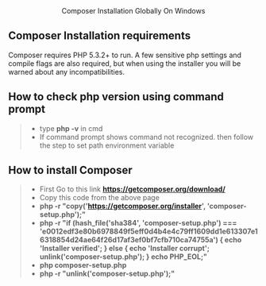 <center>Composer Installation Globally On Windows</center>

## Composer Installation requirements
<p>Composer requires PHP 5.3.2+ to run. A few sensitive php settings and compile flags are also required, but when using the installer you will be warned about any incompatibilities.</p>

## How to check php version using command prompt
> - type **php -v** in cmd
> - If command prompt shows command not recognized. then follow the step to set path environment variable

## How to install Composer
> - First Go to this link **https://getcomposer.org/download/**
> - Copy this code from the above page
> - **php -r "copy('https://getcomposer.org/installer', 'composer-setup.php');"**<br>
> - **php -r "if (hash_file('sha384', 'composer-setup.php') === 'e0012edf3e80b6978849f5eff0d4b4e4c79ff1609dd1e613307e16318854d24ae64f26d17af3ef0bf7cfb710ca74755a') { echo 'Installer verified'; } else { echo 'Installer corrupt'; unlink('composer-setup.php'); } echo PHP_EOL;"**<br>
> - **php composer-setup.php**<br>
> - **php -r "unlink('composer-setup.php');"**
